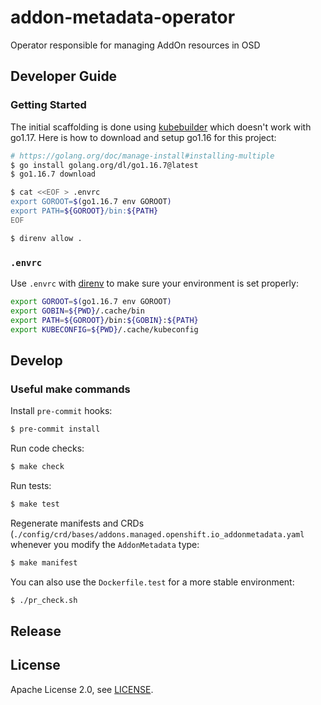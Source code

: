 # addon-metadata-operator

Operator responsible for managing AddOn resources in OSD

## Developer Guide

### Getting Started

The initial scaffolding is done using [kubebuilder](https://github.com/kubernetes-sigs/kubebuilder) which doesn't work with go1.17. Here is how to download and setup go1.16 for this project:

```bash
# https://golang.org/doc/manage-install#installing-multiple
$ go install golang.org/dl/go1.16.7@latest
$ go1.16.7 download

$ cat <<EOF > .envrc
export GOROOT=$(go1.16.7 env GOROOT)
export PATH=${GOROOT}/bin:${PATH}
EOF

$ direnv allow .
```

### `.envrc`

Use `.envrc` with [direnv](https://github.com/direnv/direnv) to make sure your environment is set properly:

```bash
export GOROOT=$(go1.16.7 env GOROOT)
export GOBIN=${PWD}/.cache/bin
export PATH=${GOROOT}/bin:${GOBIN}:${PATH}
export KUBECONFIG=${PWD}/.cache/kubeconfig
```

## Develop

### Useful make commands

Install `pre-commit` hooks:

```bash
$ pre-commit install
```

Run code checks:

```bash
$ make check
```

Run tests:

```bash
$ make test
```

Regenerate manifests and CRDs (`./config/crd/bases/addons.managed.openshift.io_addonmetadata.yaml` whenever you modify the `AddonMetadata` type:

```bash
$ make manifest
```

You can also use the `Dockerfile.test` for a more stable environment:

```bash
$ ./pr_check.sh
```

## Release

## License

Apache License 2.0, see [LICENSE](LICENSE).
